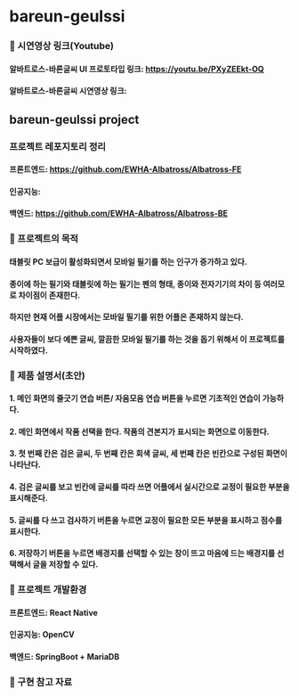 # bareun-geulssi

### :movie_camera: 시연영상 링크(Youtube)
#### 알바트로스-바른글씨 UI 프로토타입 링크: https://youtu.be/PXyZEEkt-OQ
#### 알바트로스-바른글씨 시연영상 링크:

## bareun-geulssi project

 
### 프로젝트 레포지토리 정리
#### 프론트엔드: https://github.com/EWHA-Albatross/Albatross-FE 
#### 인공지능: 
#### 백엔드: https://github.com/EWHA-Albatross/Albatross-BE

### :pushpin: 프로젝트의 목적
#### 태블릿 PC 보급이 활성화되면서 모바일 필기를 하는 인구가 증가하고 있다.
#### 종이에 하는 필기와 태블릿에 하는 필기는 펜의 형태, 종이와 전자기기의 차이 등 여러모로 차이점이 존재한다.
#### 하지만 현재 어플 시장에서는 모바일 필기를 위한 어플은 존재하지 않는다.
#### 사용자들이 보다 예쁜 글씨, 깔끔한 모바일 필기를 하는 것을 돕기 위해서 이 프로젝트를 시작하였다.

### :file_folder: 제품 설명서(초안)
#### 1. 메인 화면의 줄긋기 연습 버튼/ 자음모음 연습 버튼을 누르면 기초적인 연습이 가능하다. 
#### 2. 메인 화면에서 작품 선택을 한다. 작품의 견본지가 표시되는 화면으로 이동한다.
#### 3. 첫 번째 칸은 검은 글씨, 두 번째 칸은 회색 글씨, 세 번째 칸은 빈칸으로 구성된 화면이 나타난다.
#### 4. 검은 글씨를 보고 빈칸에 글씨를 따라 쓰면 어플에서 실시간으로 교정이 필요한 부분을 표시해준다. 
#### 5. 글씨를 다 쓰고 검사하기 버튼을 누르면 교정이 필요한 모든 부분을 표시하고 점수를 표시한다.
#### 6. 저장하기 버튼을 누르면 배경지를 선택할 수 있는 창이 뜨고 마음에 드는 배경지를 선택해서 글을 저장할 수 있다.

### :house_with_garden: 프로젝트 개발환경
#### 프론트엔드: React Native
#### 인공지능: OpenCV
#### 백엔드: SpringBoot + MariaDB

### :straight_ruler: 구현 참고 자료
